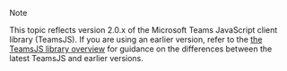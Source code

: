 > [!NOTE]
> This topic reflects version 2.0.x of the Microsoft Teams JavaScript client library (TeamsJS). If you are using an earlier version, refer to the [the TeamsJS library overview](msteams-docs/msteams-platform/tabs/how-to/../../../../../tabs/how-to/using-teams-client-library.md) for guidance on the differences between the latest TeamsJS and earlier versions.
